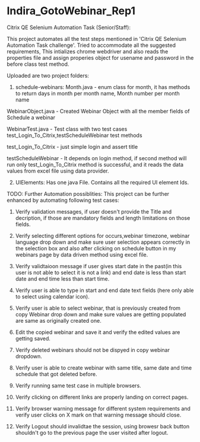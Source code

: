 # Indira_GotoWebinar_Rep1

Citrix QE Selenium Automation Task (Senior/Staff):

This project automates all the test steps mentioned in 'Citrix QE Selenium Automation Task challenge'. Tried to accommodate all the suggested requirements,
This intializes chrome webdriver and also reads the properties file and assign properies object for usename and password  in the before class test method.

Uploaded are two project folders:

1. schedule-webinars: 
Month.java - enum class for month, it has methods to return days in month per month name, Month number per month name

WebinarObject.java - Created Webinar Object with all the member fields of Schedule a webinar 

WebinarTest.java - Test class with two test cases test_Login_To_Citrix,testScheduleWebinar test methods

test_Login_To_Citrix - just simple login and assert title

testScheduleWebinar - It depends on login method, if second method will run only test_Login_To_Citrix  method is successful, 
and it reads the data values from excel file using data provider.

2. UIElements: Has one java File. Contains all the required UI element Ids.

TODO: Further Automation possiblities:
This project can be further enhanced by automating following test cases:

1. Verify validation messages, if user doesn't provide the Title and decription, if those are mandatory fields and length limitations on those fields.

2. Verify selecting different options for occurs,webinar timezone, webinar language drop down and make sure  user selection appears correctly in the selection box and also after clicking on schedule button in my webinars page by data driven method using excel file.

3. Verify validtaioon message if user gives start date in the past(in this user is not able to select it is not a link) and end date is less than start date and end time less than start time.

4. Verify user is able to type in start and end date text fields (here only able to select using  calendar icon).

5. Verify user is able to select webinar, that is previously created from copy Webinar drop down and make sure  values are getting populated are same as originally created one.

6. Edit the copied webinar and save it and verify the edited values are getting saved.

7. Verify deleted webinars should not be dispyed in copy webinar dropdown.

8. Verify user is able to create webinar with same title, same date and time schedule that got deleted before.

9. Verify running same test case in multiple browsers.

10. Verify clicking on different links are properly landing on correct pages.

11. Verify browser warning message for different system requirements and verify user clicks on X mark on that warning message should close.

12. Verify Logout should invalidtae the session, using browesr back button shouldn't go to the previous page the user visited after logout.

